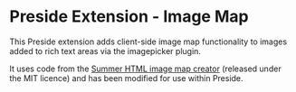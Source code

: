 # Preside Extension - Image Map

This Preside extension adds client-side image map functionality to images added to rich text areas via the imagepicker plugin.

It uses code from the [Summer HTML image map creator](https://github.com/summerstyle/summer) (released under the MIT licence) and has been modified for use within Preside.
